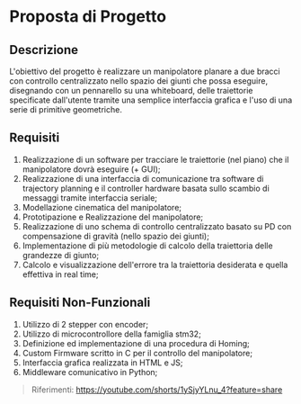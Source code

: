 # Proposta di Progetto
## Descrizione

L'obiettivo del progetto è realizzare un manipolatore planare a due bracci con controllo centralizzato nello spazio dei giunti che possa eseguire, disegnando con un pennarello su una whiteboard, delle traiettorie specificate dall'utente tramite una semplice interfaccia grafica e l'uso di una serie di primitive geometriche. 

## Requisiti
1. Realizzazione di un software per tracciare le traiettorie (nel piano) che il manipolatore dovrà eseguire (+ GUI);
2. Realizzazione di una interfaccia di comunicazione tra software di trajectory planning e il controller hardware basata sullo scambio di messaggi tramite interfaccia seriale;
3. Modellazione cinematica del manipolatore;
4. Prototipazione e Realizzazione del manipolatore;
5. Realizzazione di uno schema di controllo centralizzato basato su PD con compensazione di gravità (nello spazio dei giunti);
6. Implementazione di più metodologie di calcolo della traiettoria delle grandezze di giunto;
7. Calcolo e visualizzazione dell'errore tra la traiettoria desiderata e quella effettiva in real time;

## Requisiti Non-Funzionali

1. Utilizzo di 2 stepper con encoder;
2. Utilizzo di microcontrollore della famiglia stm32;
3. Definizione ed implementazione di una procedura di Homing;
4. Custom Firmware scritto in C per il controllo del manipolatore;
5. Interfaccia grafica realizzata in HTML e JS;
6. Middleware comunicativo in Python;

> Riferimenti: https://youtube.com/shorts/1ySjyYLnu_4?feature=share